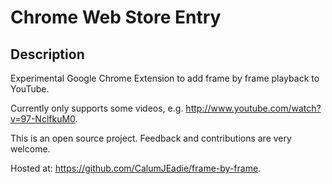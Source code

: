 Chrome Web Store Entry
======================

Description
-----------

Experimental Google Chrome Extension to add frame by frame playback to YouTube.

Currently only supports some videos, e.g. http://www.youtube.com/watch?v=97-NclfkuM0.

This is an open source project. Feedback and contributions are very welcome.

Hosted at: https://github.com/CalumJEadie/frame-by-frame.